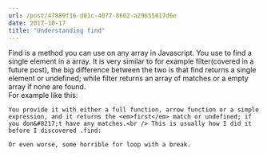 ```yaml
---
url: /post/47889f16-d01c-4077-8602-a29655017d6e
date: 2017-10-17
title: "Understanding find"
---
```


<div class="kg-card-markdown">

  Find is a method you can use on any array in Javascript. You use to find a single element in a array. It is very similar to for example filter(covered in a future post), the big difference between the two is that find returns a single element or undefined; while filter returns an array of matches or a empty array if none are found.<br /> For example like this:</p> 

  

<script src="https://gist.github.com/hjertnes/28081b84479e4b09f462fba3d3490623.js"></script>

  

  <p>

    You provide it with either a full function, arrow function or a simple expression, and it returns the <em>first</em> match or undefined; if you don&#8217;t have any matches.<br /> This is usually how I did it before I discovered .find:

  </p>

  

<script src="https://gist.github.com/hjertnes/9f8269225f44da00bad7d34116ad030b.js"></script>

  

  <p>

    Or even worse, some horrible for loop with a break.

  </p>

</div>